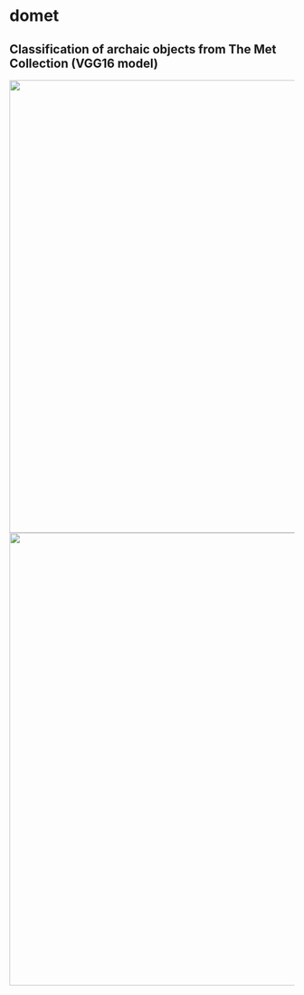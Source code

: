 # domet
## Classification of archaic objects from The Met Collection (VGG16 model)

<img src="/ppt/0.png?raw=true" width="800px">

<img src="/ppt/0.png?raw=true" width="800px">
